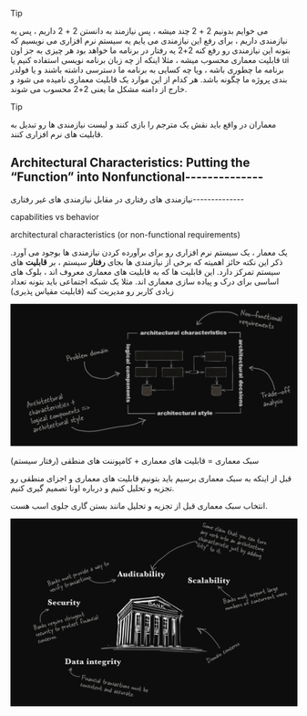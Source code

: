 >[!tip]
>می خوایم بدونیم 2 + 2 چند میشه ، پس نیازمند به دانستن 2 + 2 داریم ، پس یه نیازمندی داریم ، برای رفع این نیازمندی می یایم یه سیستم نرم افزاری می نویسیم که بتونه این نیازمندی رو رفع کنه 2+2 یه رفتار در برنامه ما خواهد بود هر چیزی به جز اون قابلیت معماری محسوب میشه ، مثلا اینکه از چه زبان برنامه نویسی استفاده کنیم یا ui برنامه ما چطوری باشه ، ویا چه کسایی به برنامه ما دسترسی داشته باشند و یا فولدر بندی پروژه ما چگونه باشد. هر کدام از این موارد یک قابلیت معماری نامیده می شود و خارج از دامنه مشکل ما یعنی 2+2 محسوب می شوند.

>[!tip]
>معماران در واقع باید نقش یک مترجم را بازی کنند و لیست نیازمندی ها رو تبدیل به قابلیت های نرم افزاری  کنند.

## Architectural Characteristics: Putting the “Function” into Nonfunctional--------------

نیازمندی های رفتاری در مقابل نیازمندی های غیر رفتاری--------------

capabilities vs behavior

architectural characteristics (or non-functional requirements)

یک معمار ، یک سیستم نرم افزاری رو برای برآورده کردن نیازمندی ها بوجود می آورد.
ذکر این نکته حائز اهمیته که برخی از نیازمندی ها بجای **رفتار** سیستم ، بر **قابلیت** های سیستم تمرکز دارد.
این قابلیت ها که به قابلیت های معماری معروف اند ، بلوک های اساسی برای درک و پیاده سازی معماری اند. مثلا یک شبکه اجتماعی باید بتونه تعداد زیادی کاربر رو مدیریت کنه (قابلیت مقیاس پذیری)

![](./Images/Pasted%20image%2020240325111642.png)

سبک معماری = قابلیت های معماری + کامپوننت های منطقی (رفتار سیستم)

قبل از اینکه به سبک معماری برسیم باید بتونیم قابلیت های معماری و اجزای منطقی رو تجزیه و تحلیل کنیم و درباره اونا تصمیم گیری کنیم.

انتخاب سبک معماری قبل از تجزیه و تحلیل مانند بستن گاری جلوی اسب هست.

![](./Images/Pasted%20image%2020240325112511.png)






